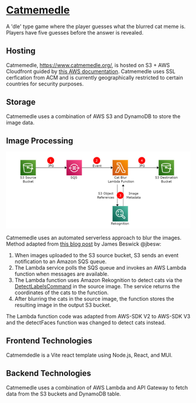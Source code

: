 # <ins> [Catmemedle](https://www.catmemedle.org) </ins>

A 'dle' type game where the player guesses what the blurred cat meme is. Players have five guesses before the answer is revealed.

## Hosting

Catmemedle, https://www.catmemedle.org/, is hosted on S3 + AWS Cloudfront guided by [this AWS documentation](https://docs.aws.amazon.com/Route53/latest/DeveloperGuide/getting-started-cloudfront-overview.html). Catmemedle uses SSL cerfication from ACM and is currently geographically restricted to certain countries for security purposes.

## Storage

Catmemedle uses a combination of AWS S3 and DynamoDB to store the image data.

## Image Processing
![screenshot](src/assets/Catmemedle%20AWS%20Diagram.jpg)

Catmemedle uses an automated serverless approach to blur the images. Method adapted from [this blog post](https://aws.amazon.com/blogs/compute/creating-a-serverless-face-blurring-service-for-photos-in-amazon-s3/) by James Beswick @jbesw:

1. When images uploaded to the S3 source bucket, S3 sends an event notification to an Amazon SQS queue.
2. The Lambda service polls the SQS queue and invokes an AWS Lambda function when messages are available.
3. The Lambda function uses Amazon Rekognition to detect cats via the [DetectLabelsCommand](https://docs.aws.amazon.com/AWSJavaScriptSDK/v3/latest/client/rekognition/command/DetectLabelsCommand/) in the source image. The service returns the coordinates of the cats to the function.
4. After blurring the cats in the source image, the function stores the resulting image in the output S3 bucket.

The Lambda function code was adapted from AWS-SDK V2 to AWS-SDK V3 and the detectFaces function was changed to detect cats instead.

## Frontend Technologies

Catmemdedle is a Vite react template using Node.js, React, and MUI.

## Backend Technologies

Catmemedle uses a combination of AWS Lambda and API Gateway to fetch data from the S3 buckets and DynamoDB table.  
